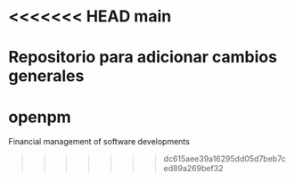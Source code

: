 <<<<<<< HEAD
main
====

Repositorio para adicionar cambios generales
=======
openpm
======

Financial management of software developments
>>>>>>> dc615aee39a16295dd05d7beb7ced89a269bef32
